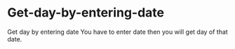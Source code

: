# Get-day-by-entering-date
Get day by entering date
You have to enter date then you will get day of that date.
